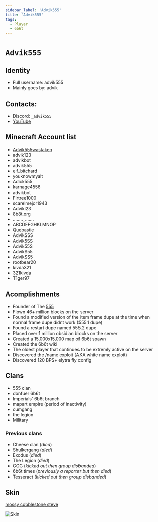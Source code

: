 ```yaml
---
sidebar_label: 'Advik555'
title: 'Advik555'
tags:
  - Player
  - 6b6t
---
```


# `Advik555`

## Identity
* Full username: advik555
* Mainly goes by: advik

## Contacts:
* Discord: `_advik555`
* [YouTube](https://www.youtube.com/channel/UCoEpKXImySV-CEHe9pLEfjg/)

## Minecraft Account list
* [Advik555wastaken](https://namemc.com/profile/Advik555wastaken.1)
* advik123
* advikbot
* advik555
* elf_bitchard
* youknowmyalt
* Adick555
* karnage4556
* advikbot
* Firtree1000
* scarelmejor1943
* Advikl23
* 8b8t.org
* ........_.......
* ABCDEFGHKLMNOP
* Quebastie
* AdvikSSS
* Advik5SS
* Advik55S
* AdvikS55
* AdvikSS5
* rootbear20
* kivda321
* 321kivda
* T1ger97


## Acomplishments
- Founder of The [555](https://6b6t-wiki.vercel.app/Groups/555)
- Flown 46+ million blocks on the server
- Found a modified version of the item frame dupe at the time when normal frame dupe didnt work (555.1 dupe)
- Found a restart dupe named 555.2 dupe
- Placed over 1 million obsidian blocks on the server
- Created a 15,000x15,000 map of 6b6t spawn
- Created the 6b6t wiki
- The oldest player that continues to be extremly active on the server
- Discovered the /name exploit (AKA white name exploit)
- Discovered 120 BPS+ elytra fly config

## Clans
- 555 clan
- donfuer 6b6t
- Imperials' 6b6t branch
- mapart empire (period of inactivity)
- cumgang
- the legion
- Military

### Previous clans
- Cheese clan (*died*)
- Shulkergang (*died*)
- Exodus (*died*)
- The Legion (*died*)
- GGG (*kicked out then group disbanded*)
- 6b6t times (*previously a reporter but then died*)
- Tesseract (*kicked out then group disbanded*)

## Skin
[mossy cobblestone steve](https://www.planetminecraft.com/skin/mossy-cobblestone-steve-trailer-steve/)

![Skin](https://i.ibb.co/pRQ889L/screenshot-1714085591645.png)
